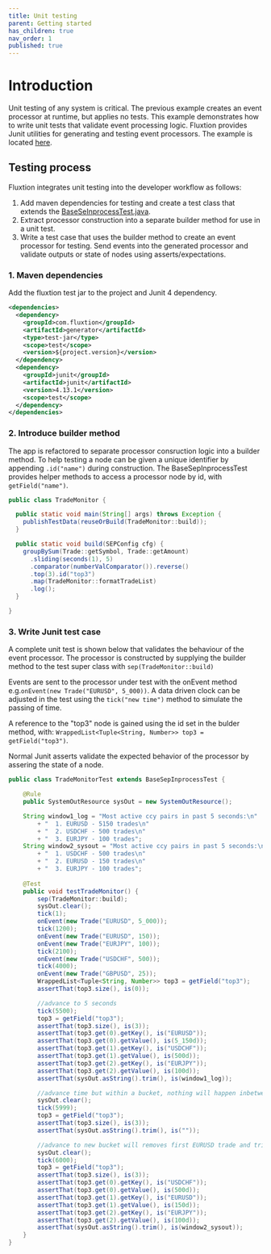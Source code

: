 ```yaml
---
title: Unit testing
parent: Getting started
has_children: true
nav_order: 1
published: true
---
```


# Introduction

Unit testing of any system is critical. The previous example creates an event processor at runtime, but applies no tests. This example demonstrates how to write unit tests that validate event processing logic. Fluxtion provides Junit utilities for generating and testing event processors. The example is located [here](https://github.com/v12technology/fluxtion/tree/master/examples/quickstart/lesson-2).

## Testing process
Fluxtion integrates unit testing into the developer workflow as follows:
1. Add maven dependencies for testing and create a test class that extends the [BaseSeInprocessTest.java](https://github.com/v12technology/fluxtion/blob/2.10.9/generator/src/test/java/com/fluxtion/generator/util/BaseSepInprocessTest.java).
1. Extract processor construction into a separate builder method for use in a unit test.   
1. Write a test case that uses the builder method to create an event processor for testing. Send events into the generated processor and validate outputs or state of nodes using asserts/expectations. 

### 1. Maven dependencies
Add the fluxtion test jar to the project and Junit 4 dependency.

```xml
<dependencies>
  <dependency>
    <groupId>com.fluxtion</groupId>
    <artifactId>generator</artifactId>
    <type>test-jar</type>
    <scope>test</scope>
    <version>${project.version}</version>
  </dependency>
  <dependency>
    <groupId>junit</groupId>
    <artifactId>junit</artifactId>
    <version>4.13.1</version>
    <scope>test</scope>
  </dependency>
</dependencies>
```

### 2. Introduce builder method
The app is refactored to separate processor consruction logic into a builder method. To help testing a node can be given a unique identifier by appending  `.id("name")` during construction. The BaseSepInprocessTest provides helper methods to access a processor node by id, with `getField("name")`.
```java
public class TradeMonitor {

  public static void main(String[] args) throws Exception {
    publishTestData(reuseOrBuild(TradeMonitor::build));
  }

  public static void build(SEPConfig cfg) {
    groupBySum(Trade::getSymbol, Trade::getAmount)
      .sliding(seconds(1), 5)
      .comparator(numberValComparator()).reverse()
      .top(3).id("top3")
      .map(TradeMonitor::formatTradeList)
      .log();
  }

}
```

### 3. Write Junit test case
A complete unit test is shown below that validates the behaviour of the event processor. The processor is constructed by supplying the builder method to the test super class with `sep(TradeMonitor::build)`

Events are sent to the processor under test with the onEvent method e.g.`onEvent(new Trade("EURUSD", 5_000))`. A data driven clock can be adjusted in the test using the `tick("new time")` method to simulate the passing of time.

A reference to the "top3" node is gained using the id set in the bulder method, with: `WrappedList<Tuple<String, Number>> top3 = getField("top3")`. 

Normal Junit asserts validate the expected behavior of the processor by assering the state of a node.

```java
public class TradeMonitorTest extends BaseSepInprocessTest {

    @Rule
    public SystemOutResource sysOut = new SystemOutResource();

    String window1_log = "Most active ccy pairs in past 5 seconds:\n"
        + "	 1. EURUSD - 5150 trades\n"
        + "	 2. USDCHF - 500 trades\n"
        + "	 3. EURJPY - 100 trades";
    String window2_sysout = "Most active ccy pairs in past 5 seconds:\n"
        + "	 1. USDCHF - 500 trades\n"
        + "	 2. EURUSD - 150 trades\n"
        + "	 3. EURJPY - 100 trades";
    
    @Test
    public void testTradeMonitor() {
        sep(TradeMonitor::build);
        sysOut.clear();
        tick(1);
        onEvent(new Trade("EURUSD", 5_000));
        tick(1200);
        onEvent(new Trade("EURUSD", 150));
        onEvent(new Trade("EURJPY", 100));
        tick(2100);
        onEvent(new Trade("USDCHF", 500));
        tick(4000);
        onEvent(new Trade("GBPUSD", 25));
        WrappedList<Tuple<String, Number>> top3 = getField("top3");
        assertThat(top3.size(), is(0));

        //advance to 5 seconds
        tick(5500);
        top3 = getField("top3");
        assertThat(top3.size(), is(3));
        assertThat(top3.get(0).getKey(), is("EURUSD"));
        assertThat(top3.get(0).getValue(), is(5_150d));
        assertThat(top3.get(1).getKey(), is("USDCHF"));
        assertThat(top3.get(1).getValue(), is(500d));
        assertThat(top3.get(2).getKey(), is("EURJPY"));
        assertThat(top3.get(2).getValue(), is(100d));
        assertThat(sysOut.asString().trim(), is(window1_log));

        //advance time but within a bucket, nothing will happen inbetween buckets
        sysOut.clear();
        tick(5999);
        top3 = getField("top3");
        assertThat(top3.size(), is(3));
        assertThat(sysOut.asString().trim(), is(""));

        //advance to new bucket will removes first EURUSD trade and triggers resort
        sysOut.clear();
        tick(6000);
        top3 = getField("top3");
        assertThat(top3.size(), is(3));
        assertThat(top3.get(0).getKey(), is("USDCHF"));
        assertThat(top3.get(0).getValue(), is(500d));
        assertThat(top3.get(1).getKey(), is("EURUSD"));
        assertThat(top3.get(1).getValue(), is(150d));
        assertThat(top3.get(2).getKey(), is("EURJPY"));
        assertThat(top3.get(2).getValue(), is(100d));
        assertThat(sysOut.asString().trim(), is(window2_sysout));
    }
}
```
